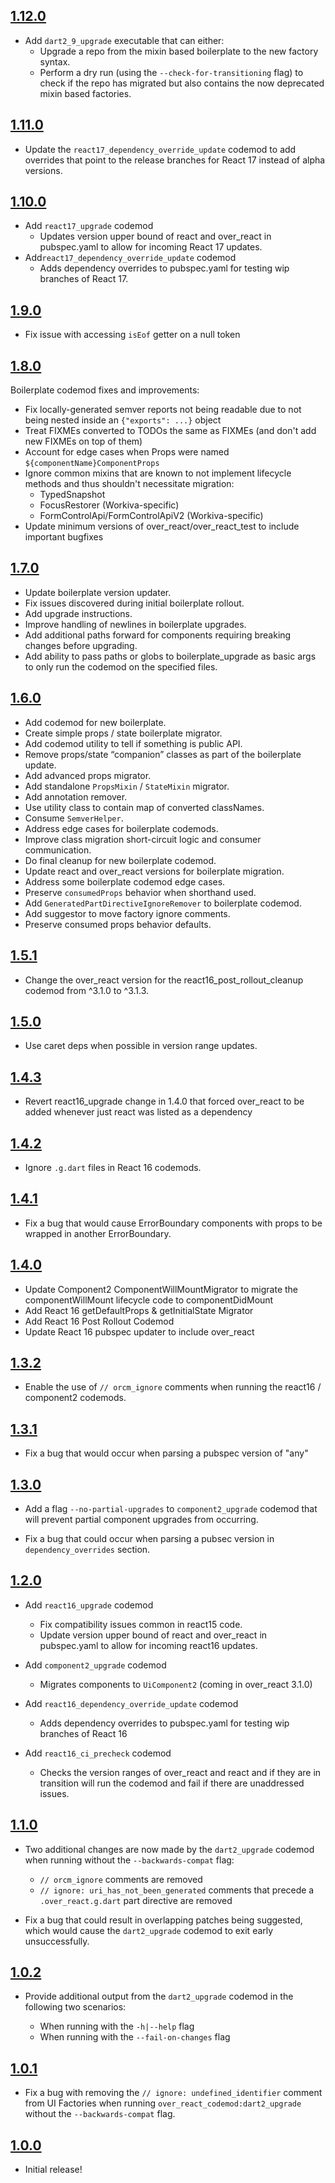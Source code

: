 ## [1.12.0](https://github.com/Workiva/over_react_codemod/compare/1.12.0...1.11.0)

- Add `dart2_9_upgrade` executable that can either:
  - Upgrade a repo from the mixin based boilerplate to the new factory syntax.
  - Perform a dry run (using the `--check-for-transitioning` flag) to check if the repo has migrated but also contains the now deprecated mixin based factories.

## [1.11.0](https://github.com/Workiva/over_react_codemod/compare/1.11.0...1.10.0)

- Update the `react17_dependency_override_update` codemod to add overrides that point to the release branches for React 17 instead of alpha versions.

## [1.10.0](https://github.com/Workiva/over_react_codemod/compare/1.10.0...1.9.0)

- Add `react17_upgrade` codemod
  - Updates version upper bound of react and over_react in pubspec.yaml to
    allow for incoming React 17 updates.
- Add`react17_dependency_override_update` codemod
  - Adds dependency overrides to pubspec.yaml for testing wip branches of React 17.

## [1.9.0](https://github.com/Workiva/over_react_codemod/compare/1.9.0...1.8.0)

- Fix issue with accessing `isEof` getter on a null token

## [1.8.0](https://github.com/Workiva/over_react_codemod/compare/1.8.0...1.7.0)

Boilerplate codemod fixes and improvements:
- Fix locally-generated semver reports not being readable due to not being nested inside an `{"exports": ...}` object
- Treat FIXMEs converted to TODOs the same as FIXMEs (and don't add new FIXMEs on top of them)
- Account for edge cases when Props were named `${componentName}ComponentProps`
- Ignore common mixins that are known to not implement lifecycle methods and thus shouldn't necessitate migration:
    - TypedSnapshot
    - FocusRestorer (Workiva-specific)
    - FormControlApi/FormControlApiV2 (Workiva-specific)
- Update minimum versions of over_react/over_react_test to include important bugfixes

## [1.7.0](https://github.com/Workiva/over_react_codemod/compare/1.7.0...1.6.0)

- Update boilerplate version updater.
- Fix issues discovered during initial boilerplate rollout.
- Add upgrade instructions.
- Improve handling of newlines in boilerplate upgrades.
- Add additional paths forward for components requiring breaking changes before upgrading.
- Add ability to pass paths or globs to boilerplate_upgrade as basic args to only run the codemod on
the specified files.

## [1.6.0](https://github.com/Workiva/over_react_codemod/compare/1.6.0...1.5.1)

- Add codemod for new boilerplate.
- Create simple props / state boilerplate migrator.
- Add codemod utility to tell if something is public API.
- Remove props/state “companion” classes as part of the boilerplate update.
- Add advanced props migrator.
- Add standalone `PropsMixin` / `StateMixin` migrator.
- Add annotation remover.
- Use utility class to contain map of converted classNames.
- Consume `SemverHelper`.
- Address edge cases for boilerplate codemods.
- Improve class migration short-circuit logic and consumer communication.
- Do final cleanup for new boilerplate codemod.
- Update react and over_react versions for boilerplate migration.
- Address some boilerplate codemod edge cases.
- Preserve `consumedProps` behavior when shorthand used.
- Add `GeneratedPartDirectiveIgnoreRemover` to boilerplate codemod.
- Add suggestor to move factory ignore comments.
- Preserve consumed props behavior defaults.

## [1.5.1](https://github.com/Workiva/over_react_codemod/compare/1.5.1...1.5.0)

- Change the over_react version for the react16_post_rollout_cleanup codemod from ^3.1.0 to ^3.1.3.

## [1.5.0](https://github.com/Workiva/over_react_codemod/compare/1.5.0...1.4.3)

- Use caret deps when possible in version range updates.

## [1.4.3](https://github.com/Workiva/over_react_codemod/compare/1.4.3...1.4.2)

- Revert react16_upgrade change in 1.4.0 that forced over_react to be added whenever just react was listed as a dependency


## [1.4.2](https://github.com/Workiva/over_react_codemod/compare/1.4.1...1.4.2)

- Ignore `.g.dart` files in React 16 codemods.


## [1.4.1](https://github.com/Workiva/over_react_codemod/compare/1.4.0...1.4.1)

- Fix a bug that would cause ErrorBoundary components with props to be wrapped in
  another ErrorBoundary.


## [1.4.0](https://github.com/Workiva/over_react_codemod/compare/1.3.2...1.4.0)

- Update Component2 ComponentWillMountMigrator to migrate the componentWillMount lifecycle code to componentDidMount
- Add React 16 getDefaultProps & getInitialState Migrator
- Add React 16 Post Rollout Codemod
- Update React 16 pubspec updater to include over_react


## [1.3.2](https://github.com/Workiva/over_react_codemod/compare/1.3.1...1.3.2)

- Enable the use of `// orcm_ignore` comments when running the react16 / component2 codemods.


## [1.3.1](https://github.com/Workiva/over_react_codemod/compare/1.3.0...1.3.1)

- Fix a bug that would occur when parsing a pubspec version of "any"


## [1.3.0](https://github.com/Workiva/over_react_codemod/compare/1.2.0...1.3.0)

- Add a flag `--no-partial-upgrades` to `component2_upgrade` codemod that will
  prevent partial component upgrades from occurring.

- Fix a bug that could occur when parsing a pubsec version in
  `dependency_overrides` section.


## [1.2.0](https://github.com/Workiva/over_react_codemod/compare/1.1.0...1.2.0)

- Add `react16_upgrade` codemod

  - Fix compatibility issues common in react15 code.
  - Update version upper bound of react and over_react in pubspec.yaml to
    allow for incoming react16 updates.

- Add `component2_upgrade` codemod

  - Migrates components to `UiComponent2` (coming in over_react 3.1.0)

- Add `react16_dependency_override_update` codemod

  - Adds dependency overrides to pubspec.yaml for testing wip branches of React 16

- Add `react16_ci_precheck` codemod

  - Checks the version ranges of over_react and react and if they are in
    transition will run the codemod and fail if there are unaddressed issues.


## [1.1.0](https://github.com/Workiva/over_react_codemod/compare/1.0.2...1.1.0)

- Two additional changes are now made by the `dart2_upgrade` codemod when
  running without the `--backwards-compat` flag:

  - `// orcm_ignore` comments are removed
  - `// ignore: uri_has_not_been_generated` comments that precede a
    `.over_react.g.dart` part directive are removed

- Fix a bug that could result in overlapping patches being suggested, which
  would cause the `dart2_upgrade` codemod to exit early unsuccessfully.

## [1.0.2](https://github.com/Workiva/over_react_codemod/compare/1.0.1...1.0.2)

- Provide additional output from the `dart2_upgrade` codemod in the following
  two scenarios:

  - When running with the `-h|--help` flag
  - When running with the `--fail-on-changes` flag

## [1.0.1](https://github.com/Workiva/over_react_codemod/compare/1.0.0...1.0.1)

- Fix a bug with removing the `// ignore: undefined_identifier` comment from
  UI Factories when running `over_react_codemod:dart2_upgrade` without the
  `--backwards-compat` flag.

## [1.0.0](https://github.com/Workiva/over_react_codemod/compare/00f8644...1.0.0)

- Initial release!
